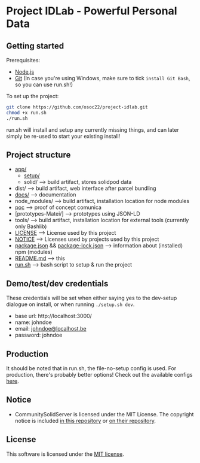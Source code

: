 # Project IDLab - Powerful Personal Data

## Getting started

Prerequisites:
- [Node.js](https://nodejs.org/en/)
- [Git](https://git-scm.com/downloads) (In case you're using Windows, make sure to tick `install Git Bash`, so you can use run.sh!)

To set up the project:
```bash
git clone https://github.com/osoc22/project-idlab.git
chmod +x run.sh
./run.sh
```

run.sh will install and setup any currently missing things, and can later simply be re-used to start your existing install! 

## Project structure
- [app/](app/)
  - [setup/](setup/)
  - solid/ --> build artifact, stores solidpod data
- dist/ --> build artifact, web interface after parcel bundling
- [docs/](docs/) --> documentation
- node_modules/ --> build artifact, installation location for node modules
- [poc](poc/) --> proof of concept comunica
- [prototypes-Matei/] --> prototypes using JSON-LD
- tools/ --> build artifact, installation location for external tools (currently only Bashlib)
- [LICENSE](LICENSE) --> License used by this project
- [NOTICE](NOTICE) --> Licenses used by projects used by this project
- [package.json](package.json) && [package-lock.json](package-lock.json) --> information about (installed) npm (modules)
- [README.md](README.md) --> this
- [run.sh](run.sh) --> bash script to setup & run the project

## Demo/test/dev credentials
These credentials will be set when either saying yes to the dev-setup dialogue on install,
or when running `./setup.sh dev`.

- base url: http://localhost:3000/
- name: johndoe
- email: johndoe@localhost.be
- password: johndoe

## Production
It should be noted that in run.sh, the file-no-setup config is used.
For production, there's probably better options! Check out the available configs [here](https://github.com/CommunitySolidServer/CommunitySolidServer/tree/main/config).

## Notice
- CommunitySolidServer is licensed under the MIT License. The copyright notice is included [in this repository](NOTICE#CommunitySolidServer) or [on their repository](https://github.com/CommunitySolidServer/CommunitySolidServer/blob/main/LICENSE.md).

## License
This software is licensed under the [MIT license](LICENSE).

